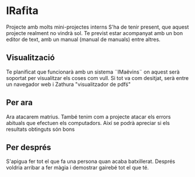 IRafita
==

Projecte amb molts mini-projectes interns
S'ha de tenir present, que aquest projecte realment no vindrà sol.
Te previst estar acompanyat amb un bon editor de text, amb un manual (manual de manuals) entre altres.

Visualització
--

Te planificat que funcionarà amb un sistema ¨IMaëvins¨ on aquest serà soportat per visualitzar els coses com vull.
Si tot va com desitjat, serà entre un navegador web i Zathura "visualitzador de pdfś"

Per ara
--

Ara atacarem matrius.
També tenim com a projecte atacar els errors abituals que efectuen els computadors.
Així se podrà apreciar si els resultats obtinguts són bons

Per després
--

S'apigua fer tot el que fa una persona quan acaba batxillerat.
Després voldria arribar a fer màgia i demostrar gairebé tot el que té.
